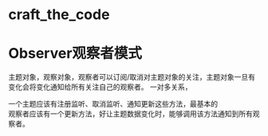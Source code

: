 # craft_the_code

Observer观察者模式
================
主题对象，观察对象，观察者可以订阅/取消对主题对象的关注，主题对象一旦有变化会将变化通知给所有关注自己的观察者。
一对多关系，  

一个主题应该有注册监听、取消监听、通知更新这些方法，最基本的  
观察者应该有一个更新方法，好让主题数据变化时，能够调用该方法通知到所有观察者。  














